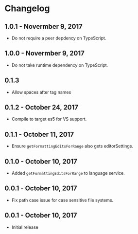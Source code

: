 # Changelog

## 1.0.1 - Novermber 9, 2017
- Do not require a peer depdency on TypeScript.

## 1.0.0 - Novermber 9, 2017
- Do not take runtime dependency on TypeScript.

## 0.1.3
- Allow spaces after tag names

## 0.1.2 - October 24, 2017
- Compile to target es5 for VS support.

## 0.1.1 - October 11, 2017
- Ensure `getFormattingEditsForRange` also gets editorSettings.

## 0.1.0 - October 10, 2017
- Added `getFormattingEditsForRange` to language service.

## 0.0.1 - October 10, 2017
- Fix path case issue for case sensitive file systems.

## 0.0.1 - October 10, 2017
- Initial release